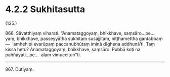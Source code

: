 

# 4.2.2 Sukhitasutta




(135.)

866\. Sāvatthiyaṃ viharati. “Anamataggoyaṃ, bhikkhave, saṃsāro…pe…  yaṃ, bhikkhave, passeyyātha sukhitaṃ susajjitaṃ, niṭṭhamettha gantabbaṃ—  ‘amhehipi evarūpaṃ paccanubhūtaṃ iminā dīghena addhunā’ti. Taṃ kissa hetu? Anamataggoyaṃ, bhikkhave, saṃsāro. Pubbā koṭi na paññāyati…pe…  alaṃ vimuccitun”ti.

---

867\. Dutiyaṃ.





